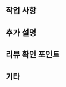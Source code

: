 <!-- [PR 가이드](https://confluence.medit.com/pages/viewpage.action?pageId=435620847) - PR 작성 이후 삭제바랍니다. -->

## 작업 사항
<!-- 작업 내용 및 변동 사항에 대해 설명합니다. -->

## 추가 설명
<!-- 작업을 하게 된 목적 및 배경 등 부가적인 내용을 서술합니다. -->

## 리뷰 확인 포인트
<!-- 리뷰어가 빠르게 리뷰 할 수 있도록 리뷰가 필요한 혹은 중요한 지점을 설명합니다. -->

## 기타
<!-- 추가할 내용이 있다면 추가합니다. (스크린샷, 등) -->
